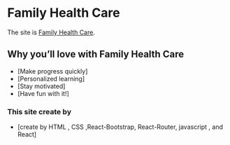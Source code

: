 # Family Health Care

The site is [Family Health Care](https://vigilant-ride-7a2c6d.netlify.app/home).

## Why you’ll love  with Family Health Care


 - [Make progress quickly]
 - [Personalized learning]
 - [Stay motivated]
 - [Have fun with it!]

  

### This site create by
 - [create by HTML , CSS ,React-Bootstrap, React-Router, javascript , and React]